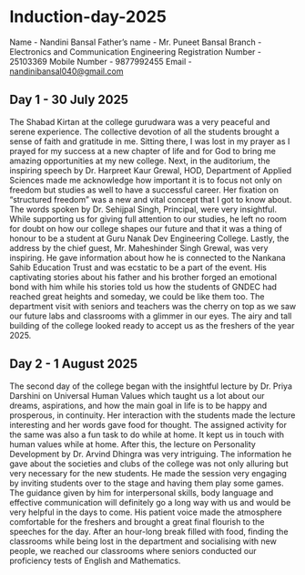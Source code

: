 # Induction-day-2025
Name - Nandini Bansal
Father’s name - Mr. Puneet Bansal
Branch - Electronics and Communication Engineering
Registration Number - 25103369
Mobile Number - 9877992455
Email - nandinibansal040@gmail.com

## Day 1 - 30 July 2025
The Shabad Kirtan at the college gurudwara was a very peaceful and serene experience. The collective devotion of all the students brought a sense of faith and gratitude in me. Sitting there, I was lost in my prayer as I prayed for my success at a new chapter of life and for God to bring me amazing opportunities at my new college. 
Next, in the auditorium, the inspiring speech by Dr. Harpreet Kaur Grewal, HOD, Department of Applied Sciences made me acknowledge how important it is to focus not only on freedom but studies as well to have a successful career. Her fixation on “structured freedom” was a new and vital concept that I got to know about. 
The words spoken by Dr. Sehijpal Singh, Principal, were very insightful. While supporting us for giving full attention to our studies, he left no room for doubt on how our college shapes our future and that it was a thing of honour to be a student at Guru Nanak Dev Engineering College. 
Lastly, the address by the chief guest, Mr. Maheshinder Singh Grewal, was very inspiring. He gave information about how he is connected to the Nankana Sahib Education Trust and was ecstatic to be a part of the event. His captivating stories about his father and his brother forged an emotional bond with him while his stories told us how the students of GNDEC had reached great heights and someday, we could be like them too. 
The department visit with seniors and teachers was the cherry on top as we saw our future labs and classrooms with a glimmer in our eyes. The airy and tall building of the college looked ready to accept us as the freshers of the year 2025. 

## Day 2 - 1 August 2025
The second day of the college began with the insightful lecture by Dr. Priya Darshini on Universal Human Values which taught us a lot about our dreams, aspirations, and how the main goal in life is to be happy and prosperous, in continuity. Her interaction with the students made the lecture interesting and her words gave food for thought. The assigned activity for the same was also a fun task to do while at home. It kept us in touch with human values while at home. 
After this, the lecture on Personality Development by Dr. Arvind Dhingra was very intriguing. The information he gave about the societies and clubs of the college was not only alluring but very necessary for the new students. He made the session very engaging by inviting students over to the stage and having them play some games. The guidance given by him for interpersonal skills, body language and effective communication will definitely go a long way with us and would be very helpful in the days to come. His patient voice made the atmosphere comfortable for the freshers and brought a great final flourish to the speeches for the day. 
After an hour-long break filled with food, finding the classrooms while being lost in the department and socialising with new people, we reached our classrooms where seniors conducted our proficiency tests of English and Mathematics. 
